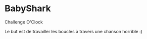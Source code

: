 # BabyShark

Challenge O'Clock

Le but est de travailler les boucles à travers une chanson horrible :)
